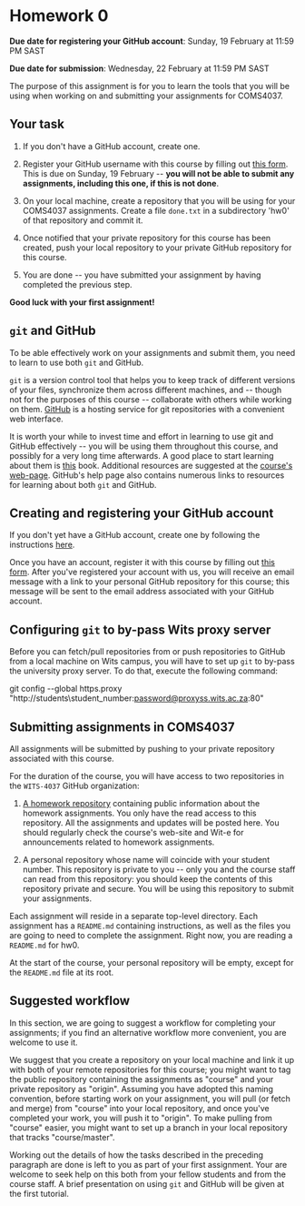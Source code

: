 # Homework 0


**Due date for registering your GitHub account**: Sunday, 19 February
  at 11:59 PM SAST

**Due date for submission**: Wednesday, 22 February at 11:59 PM SAST

The purpose of this assignment is for you to learn the tools that you
will be using when working on and submitting your assignments for
COMS4037.

## Your task

1. If you don't have a GitHub account, create one.

2. Register your GitHub username with this course by filling out [this
form](https://goo.gl/0N53Wg).  This is due on Sunday, 19 February --
**you will not be able to submit any assignments, including this one,
if this is not done**.

3. On your local machine, create a repository that you will be using
for your COMS4037 assignments. Create a file `done.txt` in a
subdirectory 'hw0' of that repository and commit it.

4. Once notified that your private repository for this course has been
created, push your local repository to your private GitHub repository
for this course.

5. You are done -- you have submitted your assignment by having
completed the previous step.

**Good luck with your first assignment!**

## `git` and GitHub

To be able effectively work on your assignments and submit them, you
need to learn to use both `git` and GitHub.

`git` is a version control tool that helps you to keep track of
different versions of your files, synchronize them across different
machines, and -- though not for the purposes of this course --
collaborate with others while working on
them. [GitHub](https://github.com) is a hosting service for git
repositories with a convenient web interface.

It is worth your while to invest time and effort in learning to use
git and GitHub effectively -- you will be using them throughout this
course, and possibly for a very long time afterwards. A good place to
start learning about them is [this](http://git-scm.com/book/en/v2)
book. Additional resources are suggested at the [course's
web-page](http://www.cs.wits.ac.za/~dmitry/coms4037/).  GitHub's help
page also contains numerous links to resources for learning about both
`git` and GitHub.

## Creating and registering your GitHub account

If you don't yet have a GitHub account, create one by following the
instructions [here](https://help.github.com/articles/set-up-git/).

Once you have an account, register it with this course by filling out
[this form](https://goo.gl/0N53Wg).  After you've registered your account with
us, you will receive an email message with a link to your personal
GitHub repository for this course; this message will be sent to the
email address associated with your GitHub account.

## Configuring `git` to by-pass Wits proxy server

Before you can fetch/pull repositories from or push repositories to
GitHub from a local machine on Wits campus, you will have to set up
`git` to by-pass the university proxy server.  To do that, execute the
following command:

git config --global https.proxy
"http://students\student_number:password@proxyss.wits.ac.za:80"

## Submitting assignments in COMS4037

All assignments will be submitted by pushing to your private
repository associated with this course.

For the duration of the course, you will have access to two
repositories in the `WITS-4037` GitHub organization:

1. [A homework repository](https://github.com/WITS-COMS4037/hw)
containing public information about the homework assignments. You only
have the read access to this repository.  All the assignments and
updates will be posted here. You should regularly check the course's
web-site and Wit-e for announcements related to homework assignments.

2. A personal repository whose name will coincide with your student
number.  This repository is private to you -- only you and the course
staff can read from this repository: you should keep the contents of
this repository private and secure.  You will be using this repository
to submit your assignments.

Each assignment will reside in a separate top-level directory. Each
assignment has a `README.md` containing instructions, as well as the
files you are going to need to complete the assignment. Right now, you
are reading a `README.md` for hw0.

At the start of the course, your personal repository will be empty,
except for the `README.md` file at its root.

## Suggested workflow

In this section, we are going to suggest a workflow for completing
your assignments; if you find an alternative workflow more convenient,
you are welcome to use it.

We suggest that you create a repository on your local machine and link
it up with both of your remote repositories for this course; you might
want to tag the public repository containing the assignments as
"course" and your private repository as "origin". Assuming you have
adopted this naming convention, before starting work on your
assignment, you will pull (or fetch and merge) from "course" into your
local repository, and once you've completed your work, you will push
it to "origin". To make pulling from "course" easier, you might want
to set up a branch in your local repository that tracks
"course/master".

Working out the details of how the tasks described in the preceding
paragraph are done is left to you as part of your first
assignment. Your are welcome to seek help on this both from your
fellow students and from the course staff. A brief presentation on
using `git` and GitHub will be given at the first tutorial.


